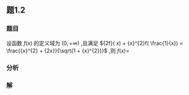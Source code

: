 ## 题1.2
### 题目
设函数 $f( x)$ 的定义域为 $( {0, + \infty })$ ,且满足 ${2f}( x)  + {x}^{2}f( \frac{1}{x})  = \frac{{x}^{2} + {2x}}{\sqrt{1 + {x}^{2}}}$ ,则 $f( x)  =$
### 分析

### 解